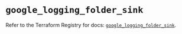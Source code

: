# `google_logging_folder_sink`

Refer to the Terraform Registry for docs: [`google_logging_folder_sink`](https://registry.terraform.io/providers/hashicorp/google/6.45.0/docs/resources/logging_folder_sink).
